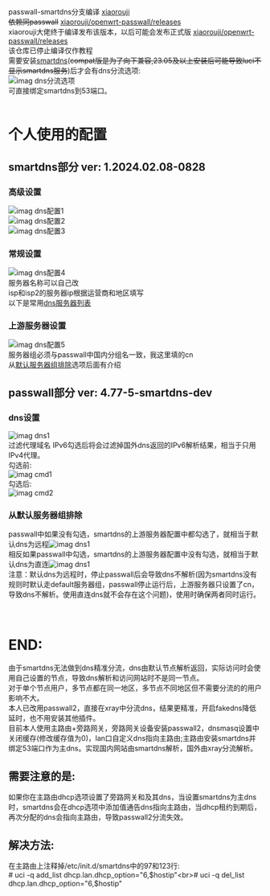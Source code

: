  passwall-smartdns分支编译 [xiaorouji](https://github.com/xiaorouji/openwrt-passwall/tree/luci-smartdns-dev)<br>
~~依赖同passwall~~ [xiaorouji/openwrt-passwall/releases](https://github.com/xiaorouji/openwrt-passwall/releases)<br>
xiaorouji大佬终于编译发布该版本，以后可能会发布正式版 [xiaorouji/openwrt-passwall/releases](https://github.com/xiaorouji/openwrt-passwall/releases)<br>该仓库已停止编译仅作教程<br>
需要安装[smartdns](https://github.com/pymumu/smartdns/releases)(~~compat版是为了向下兼容,23.05及以上安装后可能导致luci不显示smartdns服务~~)后才会有dns分流选项:<br>
![imag dns分流选项](/img/1.png)<br>
可直接绑定smartdns到53端口。<br><br>

# 个人使用的配置

## smartdns部分 ver: 1.2024.02.08-0828

### 高级设置
![imag dns配置1](/img/7.png)<br>
![imag dns配置2](/img/8.png)<br>
![imag dns配置3](/img/9.png)<br>

### 常规设置
![imag dns配置4](/img/5.png)<br>
服务器名称可以自己改<br>
isp和isp2的服务器ip根据运营商和地区填写<br>
以下是常用[dns服务器列表](https://dns.iui.im/#telecom)<br>

### 上游服务器设置
![imag dns配置5](/img/6.png)<br>
服务器组必须与passwall中国内分组名一致，我这里填的cn<br>
从[默认服务器组排除](#从默认服务器组排除)选项后面有介绍

## passwall部分 ver: 4.77-5-smartdns-dev

### dns设置
![imag dns1](/img/2.png)<br>
过滤代理域名 IPv6勾选后将会过滤掉国外dns返回的IPv6解析结果，相当于只用IPv4代理。<br>
勾选前:<br>
![imag cmd1](/img/11.png)<br>
勾选后:<br>
![imag cmd2](/img/12.png)<br>

### 从默认服务器组排除
passwall中如果没有勾选，smartdns的上游服务器配置中都勾选了，就相当于默认dns为远程![imag dns1](/img/4.png)<br>
相反如果passwall中勾选，smartdns的上游服务器配置中没有勾选，就相当于默认dns为直连![imag dns1](/img/3.png)<br>
注意：默认dns为远程时，停止passwall后会导致dns不解析(因为smartdns没有规则时默认走default服务器组，passwall停止运行后，上游服务器只设置了cn，导致dns不解析。使用直连dns就不会存在这个问题)，使用时确保两者同时运行。<br>
<br>
<br>

# END:
由于smartdns无法做到dns精准分流，dns由默认节点解析返回，实际访问时会使用自己设置的节点，导致dns解析和访问网站时不是同一节点。<br>
对于单个节点用户，多节点都在同一地区，多节点不同地区但不需要分流的的用户影响不大。<br>
本人已改用passwall2，直接在xray中分流dns，结果更精准，开启fakedns降低延时，也不用安装其他插件。<br>
目前本人使用主路由+旁路网关，旁路网关设备安装passwall2，dnsmasq设置中关闭缓存(修改缓存值为0)，lan口自定义dns指向主路由;主路由安装smartdns并绑定53端口作为主dns。实现国内网站由smartdns解析，国外由xray分流解析。

## 需要注意的是:
如果你在主路由dhcp选项设置了旁路网关和及其dns，当设置smartdns为主dns时，smartdns会在dhcp选项中添加值通告dns指向主路由，当dhcp租约到期后，再次分配的dns会指向主路由，导致passwall2分流失效。

## 解决方法:
在主路由上注释掉/etc/init.d/smartdns中的97和123行:<br># uci -q add_list dhcp.lan.dhcp_option="6,$hostip"<br># uci -q del_list dhcp.lan.dhcp_option="6,$hostip"<br>
